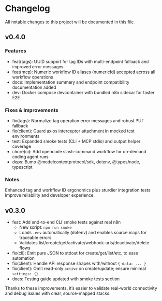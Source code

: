 # Changelog

All notable changes to this project will be documented in this file.

## v0.4.0

### Features
- feat(tags): UUID support for tag IDs with multi-endpoint fallback and improved error messages
- feat(mcp): Numeric workflow ID aliases (numericId) accepted across all workflow operations
- docs: Implementation summary and endpoint compatibility documentation added
- dev: Docker compose devcontainer with bundled n8n sidecar for faster E2E

### Fixes & Improvements
- fix(tags): Normalize tag operation error messages and robust PUT fallback
- fix(client): Guard axios interceptor attachment in mocked test environments
- test: Expanded smoke tests (CLI + MCP stdio) and output helper coverage
- chore(ci): Add opencode slash-command workflow for on-demand coding agent runs
- deps: Bump @modelcontextprotocol/sdk, dotenv, @types/node, typescript

### Notes
Enhanced tag and workflow ID ergonomics plus sturdier integration tests improve reliability and developer experience.

## v0.3.0

- feat: Add end-to-end CLI smoke tests against real n8n
  - New script: `npm run smoke`
  - Loads `.env` automatically (dotenv) and enables source maps for traceable errors
  - Validates list/create/get/activate/webhook-urls/deactivate/delete flows
- fix(cli): Emit pure JSON to stdout for create/get/list/etc. to ease automation
- fix(client): Handle API response shapes with/without `{ data: ... }`
- fix(client): Omit read-only `active` on create/update; ensure minimal `settings: {}`
- docs: Testing guide updated with smoke tests section

Thanks to these improvements, it’s easier to validate real-world connectivity and debug issues with clear, source-mapped stacks.